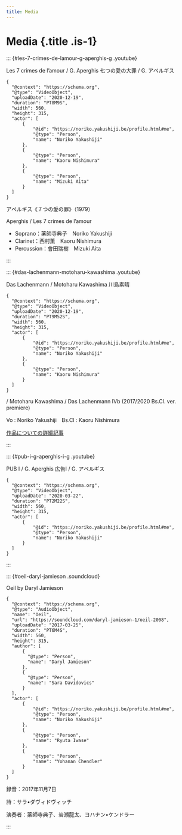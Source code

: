 ```yaml
---
title: Media
---
```


# Media {.title .is-1}

::: {#les-7-crimes-de-lamour-g-aperghis-g .youtube}

Les 7 crimes de l’amour  / G. Aperghis   七つの愛の大罪 / G. アペルギス


```{ytid=fyNThTgLDxk}
{
  "@context": "https://schema.org",
  "@type": "VideoObject",
  "uploadDate": "2020-12-19",
  "duration": "PT8M9S",  
  "width": 560,
  "height": 315,
  "actor": [
      {
          "@id": "https://noriko.yakushiji.be/profile.html#me",
          "@type": "Person",
          "name": "Noriko Yakushiji"
      },
      {
          "@type": "Person",
          "name": "Kaoru Nishimura"
      },
      {
          "@type": "Person",
          "name": "Mizuki Aita"
      }
  ]
}
```

アペルギス《７つの愛の罪》（1979）

Aperghis / Les 7 crimes de l’amour

- Soprano：薬師寺典子　Noriko Yakushiji
- Clarinet：西村薫　Kaoru Nishimura
- Percussion：會田瑞樹　Mizuki Aita

:::

::: {#das-lachenmann-motoharu-kawashima .youtube}

Das Lachenmann / Motoharu Kawashima 川島素晴

```{ytid=OF2gnmuXXSQ}
{
  "@context": "https://schema.org",
  "@type": "VideoObject",
  "uploadDate": "2020-12-19",
  "duration": "PT9M52S",
  "width": 560,
  "height": 315,
  "actor": [
      {
          "@id": "https://noriko.yakushiji.be/profile.html#me",
          "@type": "Person",
          "name": "Noriko Yakushiji"
      },
      {
          "@type": "Person",
          "name": "Kaoru Nishimura"
      }
  ]
}
```

/ Motoharu Kawashima / Das Lachenmann IVb
 (2017/2020 Bs.Cl. ver. premiere)

Vo : Noriko Yakushiji　Bs.Cl : Kaoru Nishimura


[作品についての詳細記事](https://ameblo.jp/actionmusic/entry-12638261327.html)

:::

::: {#pub-i-g-aperghis-i-g .youtube}

PUB I / G. Aperghis 広告I / G. アペルギス

```{ytid=TZfvLoO1drc}
{
  "@context": "https://schema.org",
  "@type": "VideoObject",
  "uploadDate": "2020-03-22",
  "duration": "PT2M22S",
  "width": 560,
  "height": 315,
  "actor": [
      {
          "@id": "https://noriko.yakushiji.be/profile.html#me",
          "@type": "Person",
          "name": "Noriko Yakushiji"
      }
  ]
}
```

:::


::: {#oeil-daryl-jamieson .soundcloud}

Oeil by Daryl Jamieson


```{trackId=314378699}
{
  "@context": "https://schema.org",
  "@type": "AudioObject",
  "name": "Oeil",
  "url": "https://soundcloud.com/daryl-jamieson-1/oeil-2008",
  "uploadDate": "2017-03-25",
  "duration": "PT6M4S",  
  "width": 560,
  "height": 315,
  "author": [
      {
        "@type": "Person",
        "name": "Daryl Jamieson"
      },
      {
        "@type": "Person",
        "name": "Sara Davidovics"
      }
  ],
  "actor": [
      {
          "@id": "https://noriko.yakushiji.be/profile.html#me",
          "@type": "Person",
          "name": "Noriko Yakushiji"
      },
      {
          "@type": "Person",
          "name": "Ryuta Iwase"
      },
      {
          "@type": "Person",
          "name": "Yohanan Chendler"
      }
  ]
}
```

録音：2017年11月7日

詩：サラ•ダヴィドヴィッチ

演奏者：薬師寺典子、岩瀬龍太、ヨハナン•ケンドラー

:::

